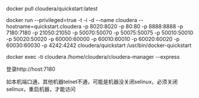 docker pull cloudera/quickstart:latest

docker run --privileged=true -t -i -d --name cloudera --hostname=quickstart.cloudera -p 8020:8020 -p 80:80 -p 8888:8888 -p 7180:7180 -p 21050:21050 -p 50070:50070 -p 50075:50075 -p 50010:50010 -p 50020:50020 -p 60000:60000 -p 60010:60010 -p 60020:60020 -p 60030:60030 -p 4242:4242 cloudera/quickstart /usr/bin/docker-quickstart

docker exec -ti cloudera /home/cloudera/cloudera-manager --express

登录http://host:7180

如本机端口通，其他机器telnet不通，可能是机器没关闭selinux，必须关闭selinux，重启机器，才能访问
